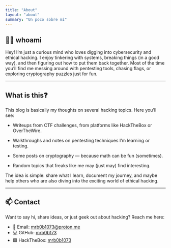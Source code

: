 ```yaml
---
title: "About"
layout: "about"
summary: "Un poco sobre mí"
---
```


## 👨‍💻 whoami

Hey! I’m just a curious mind who loves digging into cybersecurity and ethical hacking. I enjoy tinkering with systems, breaking things (in a good way), and then figuring out how to put them back together. Most of the time you’ll find me messing around with pentesting tools, chasing flags, or exploring cryptography puzzles just for fun.

---

## What is this❓​
This blog is basically my thoughts on several hacking topics. Here you’ll see:

 - Writeups from CTF challenges, from platforms like HackTheBox or OverTheWire.

 - Walkthroughs and notes on pentesting techniques I’m learning or testing.

 - Some posts on cryptography — because math can be fun (sometimes).
 
 - Random topics that freaks like me may (just may) find interesting.

The idea is simple: share what I learn, document my journey, and maybe help others who are also diving into the exciting world of ethical hacking.

---

## 📫 Contact
Want to say hi, share ideas, or just geek out about hacking? Reach me here:
- 📧 Email: [mrb0b1073@proton.me](mailto:mrb0b1073@proton.me)
- 💻​ GitHub: [mrb0b173](https://github.com/mrb0b1073)
- 🟩​ HackTheBox: [mrb0b1073](https://app.hackthebox.com/profile/1150342)
